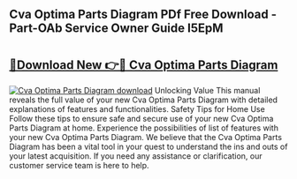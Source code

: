## Cva Optima Parts Diagram PDf Free Download - Part-OAb Service Owner Guide I5EpM

# <h2><a href="http://dfn9dti.blite.top/?on=Cva+Optima+Parts+Diagram">🔗Download New 👉🔴 Cva Optima Parts Diagram</a></h2>

[![Cva Optima Parts Diagram download](https://i.imgur.com/lujVjoI.png)](http://dfn9dti.blite.top/?on=Cva+Optima+Parts+Diagram)
Unlocking Value This manual reveals the full value of your new Cva Optima Parts Diagram with detailed explanations of features and functionalities. Safety Tips for Home Use Follow these tips to ensure safe and secure use of your new Cva Optima Parts Diagram at home. Experience the possibilities of list of features with your new Cva Optima Parts Diagram. We believe that the Cva Optima Parts Diagram has been a vital tool in your quest to understand the ins and outs of your latest acquisition. If you need any assistance or clarification, our customer service team is here to help.
